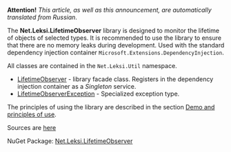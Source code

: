 **Attention!** _This article, as well as this announcement, are automatically translated from Russian_.


The **Net.Leksi.LifetimeObserver** library is designed to monitor the lifetime of objects of selected types. It is recommended to use the library to ensure that there are no memory leaks during development. Used with the standard dependency injection container `Microsoft.Extensions.DependencyInjection`.

All classes are contained in the `Net.Leksi.Util` namespace.

* [LifetimeObserver](https://github.com/Leksiqq/LifetimeObserver/wiki/LifetimeObserver-en) - library facade class. Registers in the dependency injection container as a _Singleton_ service.
* [LifetimeObserverException](https://github.com/Leksiqq/LifetimeObserver/wiki/LifetimeObserverException-en) - Specialized exception type.

The principles of using the library are described in the section [Demo and principles of use](https://github.com/Leksiqq/LifetimeObserver/wiki/Demo-and-principles-of-use).

Sources are [here](https://github.com/Leksiqq/LifetimeObserver/tree/master)

NuGet Package: [Net.Leksi.LifetimeObserver](https://www.nuget.org/packages/Net.Leksi.LifetimeObserver/)
